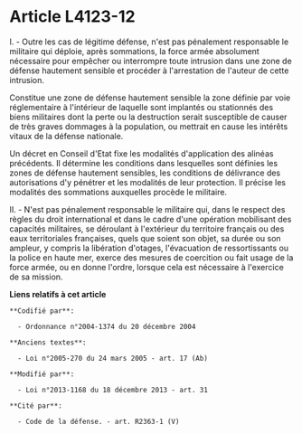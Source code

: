 # Article L4123-12

I. - Outre les cas de légitime défense, n'est pas pénalement responsable le militaire qui déploie, après sommations, la force
armée absolument nécessaire pour empêcher ou interrompre toute intrusion dans une zone de défense hautement sensible et
procéder à l'arrestation de l'auteur de cette intrusion.

Constitue une zone de défense hautement sensible la zone définie par voie réglementaire à l'intérieur de laquelle sont
implantés ou stationnés des biens militaires dont la perte ou la destruction serait susceptible de causer de très graves
dommages à la population, ou mettrait en cause les intérêts vitaux de la défense nationale.

Un décret en Conseil d'Etat fixe les modalités d'application des alinéas précédents. Il détermine les conditions dans
lesquelles sont définies les zones de défense hautement sensibles, les conditions de délivrance des autorisations d'y
pénétrer et les modalités de leur protection. Il précise les modalités des sommations auxquelles procède le militaire.

II. - N'est pas pénalement responsable le militaire qui, dans le respect des règles du droit international et dans le cadre
d'une opération mobilisant des capacités militaires, se déroulant à l'extérieur du territoire français ou des eaux
territoriales françaises, quels que soient son objet, sa durée ou son ampleur, y compris la libération d'otages, l'évacuation
de ressortissants ou la police en haute mer, exerce des mesures de coercition ou fait usage de la force armée, ou en donne
l'ordre, lorsque cela est nécessaire à l'exercice de sa mission.

**Liens relatifs à cet article**

	**Codifié par**:

	  - Ordonnance n°2004-1374 du 20 décembre 2004

	**Anciens textes**:

	  - Loi n°2005-270 du 24 mars 2005 - art. 17 (Ab)

	**Modifié par**:

	  - Loi n°2013-1168 du 18 décembre 2013 - art. 31

	**Cité par**:

	  - Code de la défense. - art. R2363-1 (V)
